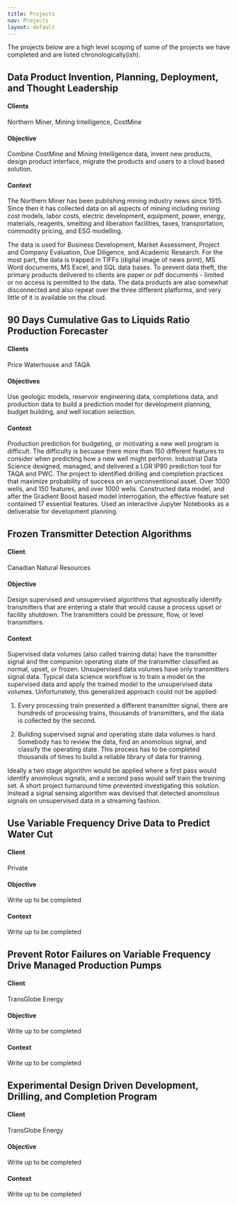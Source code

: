 ```yaml
---
title: Projects
nav: Projects
layout: default
---
```


The projects below are a high level scoping of some of the projects we have completed and are listed chronologically(ish).

## Data Product Invention, Planning, Deployment, and Thought Leadership
#### Clients  
Northern Miner, Mining Intelligence, CostMine  

#### Objective  
Combine CostMine and Mining Intelligence data, invent new products, design product interface, migrate the 
products and users to a cloud based solution.  

#### Context  
The Northern Miner has been publishing mining industry news since 1915. Since then it has collected data on all aspects of mining
including mining cost models, labor costs, electric development, equipment, power, energy, materials, reagents, smelting and 
liberation facilities, taxes, transportation, commodity pricing, and ESG modelling.  

The data is used for Business Development, Market Assessment, Project and Company Evaluation, Due Diligence, and Academic Research.
For the most part, the data is trapped in TIFFs (digital image of news print), MS Word documents, MS Excel, and SQL data bases. 
To prevent data theft, the primary products delivered to clients are paper or pdf documents - limited or no access is permitted to 
the data. The data products are also somewhat disconnected and also repeat over the three different platforms, and very little of it is 
available on the cloud.  


## 90 Days Cumulative Gas to Liquids Ratio Production Forecaster 
#### Clients  
Price Waterhouse and TAQA  

#### Objectives  
Use geologic models, reservoir engineering data, completions data, and production data to build a prediction model 
for development planning, budget building, and well location selection.  

#### Context    
Production prediction for budgeting, or motivating a new well program is difficult. The difficulty is becuase there more than 
150 different features to consider when predicting how a new well might perform. Industrial Data Science designed, managed, 
and delivered a LGR IP90 prediction tool for TAQA and PWC. The project to identified drilling and completion practices 
that maximize probability of success on an unconventional asset. Over 1000 wells, and 150 features, and over 1000 wells.
Constructed data model, and after the Gradient Boost based model interrogation, the effective feature set contained 17 
essential features. Used an interactive Jupyter Notebooks as a deliverable for development planning.  


## Frozen Transmitter Detection Algorithms
#### Client  
Canadian Natural Resources

#### Objective  
Design supervised and unsupervised algorithms that agnostically identify transmitters that are entering a state that
would cause a process upset or facility shutdown. The transmitters could be pressure, flow, or level transmitters.  

#### Context  
Supervised data volumes (also called training data) have the transmitter signal and the companion operating state of the transmitter classified as normal, upset,
or frozen. Unsupervised data volumes have only transmitters signal data. Typical data science workflow is to train a model on 
the supervised data and apply the trained model to the unsupervised data volumes. Unfortunately, this generalized approach could not
be applied:

1. Every processing train presented a different transmitter signal, there are hundreds of processing trains, thousands of 
transmitters, and the data is collected by the second. 

2. Building supervised signal and operating state data volumes is hard. Somebody has to review the data, find an anomolous signal, 
and classify the operating state. This process has to be completed thousands of times to build a reliable library of data for training. 

Ideally a two stage algorithm would be applied where a first pass would identify anomolous signals, and a second pass would self train 
the training set. A short project turnaround time prevented investigating this solution. Instead a signal sensing algorithm was devised
that detected anomolous signals on unsupervised data in a streaming fashion. 


## Use Variable Frequency Drive Data to Predict Water Cut
#### Client  
Private

#### Objective  
Write up to be completed

#### Context  
Write up to be completed


## Prevent Rotor Failures on Variable Frequency Drive Managed Production Pumps 
#### Client  
TransGlobe Energy

#### Objective  
Write up to be completed

#### Context  
Write up to be completed


## Experimental Design Driven Development, Drilling, and Completion Program 
#### Client  
TransGlobe Energy

#### Objective  
Write up to be completed

#### Context  
Write up to be completed

